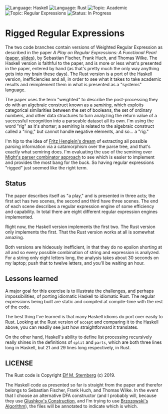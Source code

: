 ![Language: Haskell](https://img.shields.io/badge/language-Haskell-yellowgreen.svg)
![Language: Rust](https://img.shields.io/badge/language-Rust-green.svg)
![Topic: Academic](https://img.shields.io/badge/topic-Academic-red.svg)
![Topic: Regular Expressions](https://img.shields.io/badge/topic-Regular_Expressions-red.svg)
![Status: In Progress](https://img.shields.io/badge/status-In_Progress-yellow.svg)

# Rigged Regular Expressions

The two code branches contain versions of Weighted Regular Expression as
described in the paper *A Play on Regular Expressions: A Functional
Pearl*
([paper](http://sebfisch.github.io/haskell-regexp/regexp-play.pdf),
[slides](http://sebfisch.github.io/haskell-regexp/regexp-talk.pdf)), by
Sebastian Fischer, Frank Huch, and Thomas Wilke.  The Haskell version is
faithful to the paper, and is more or less what's presented in the
paper, entered by hand (as that's pretty much the only way anything gets
into my brain these days).  The Rust version is a port of the Haskell
version, inefficiencies and all, in order to see what it takes to take
academic results and reimplement them in what is presented as a
"systems" language.

The paper uses the term "weighted" to describe the post-processing they
do with an algebraic construct known as a
[*semiring*](https://en.wikipedia.org/wiki/Semiring), which exploits
categorical similarities between the set of booleans, the set of
ordinary numbers, and other data structures to turn analyzing the return
value of a successful recognition into a parseable dataset all its own.
I'm using the word "rig" as it's shorter; a semiring is related to the
algebraic construct called a "ring," but cannot handle **n**egative
elements, and so... a "rig."

I'm hip to the idea of [Fritz Henglein's
dream](http://www.cs.ox.ac.uk/ralf.hinze/WG2.8/27/slides/fritz.pdf) of
extracting all possible parsing information via a catamorphism over the
parse tree, and that's exactly what semiring does.  I'm evaluating the
use of the semiring over [Might's parser combinator
approach](http://matt.might.net/papers/might2011derivatives.pdf) to see
which is easier to implement and provides the most bang for the buck. So
having regular expressions "rigged" just seemed like the right term.

## Status

The paper describes itself as "a play," and is presented in three acts;
the first act has two scenes, the second and third have three scenes.
The end of each scene describes a regular expression engine of some
efficiency and capability.  In total there are eight different regular
expression engines implemented.

Right now, the Haskell version implements the first two.  The Rust
version only implements the first.  That the Rust version works at all
is somewhat amazing.

Both versions are hideously inefficient, in that they do no epsilon
shorting at all and so every possible combination of string and
expression is analyzed.  For a string only eight letters long, the
analysis takes about 30 seconds on my laptop; push that to twelve
letters, and you'll be waiting an hour.

## Lessons learned

A major goal for this exercise is to illustrate the challenges, and
perhaps impossibilities, of porting idiomatic Haskell to idiomatic
Rust.  The regular expressions being built are static and compiled at
compile-time with the rest of the code.

The best thing I've learned is that many Haskell idioms do port over
easily to Rust.  Looking at the Rust version of `accept` and comparing
it to the Haskell above, you can readily see just how straightforward it
translates.

On the other hand, Haskell's ability to define list processing
recursively really shines in the definitions of `split` and `parts`,
which are both three lines long in Haskell, but 21 and 29 lines long
respectively, in Rust.

## LICENSE 

The Rust code is Copyright [Elf M. Sternberg](https://elfsternberg.com) (c) 2019.

The Haskell code as presented so far is straight from the paper and
therefor belongs to Sebastian Fischer, Frank Huch, and Thomas Wilke.  In
the event that I choose an alternative DFA constructor (and I probably
will, because they use [Glushkov's
Construction](https://en.wikipedia.org/wiki/Glushkov%27s_construction_algorithm),
and I'm trying to use [Brzozowski's
Algorithm](https://en.wikipedia.org/wiki/Brzozowski_derivative#Derivative_of_a_regular_expression)),
the files will be annotated to indicate which is which.

